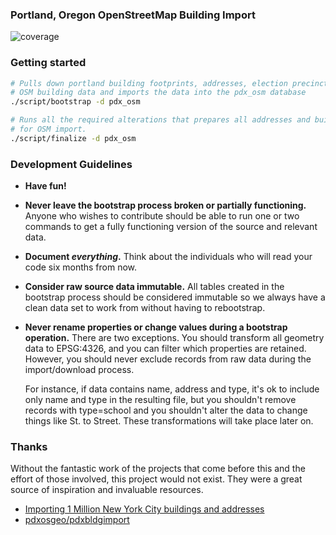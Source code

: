 ### Portland, Oregon OpenStreetMap Building Import

![coverage](https://cloud.githubusercontent.com/assets/25/4600812/150fcace-50de-11e4-9703-2f3c0f0926c5.png)

### Getting started

``` bash
# Pulls down portland building footprints, addresses, election precincts and existing
# OSM building data and imports the data into the pdx_osm database
./script/bootstrap -d pdx_osm

# Runs all the required alterations that prepares all addresses and buildings
# for OSM import.  
./script/finalize -d pdx_osm

```

### Development Guidelines
* **Have fun!**  
* **Never leave the bootstrap process broken or partially functioning.**  Anyone who
  wishes to contribute should be able to run one or two commands to get a fully
  functioning version of the source and relevant data.  
* **Document *everything*.**  Think about the individuals who will read your
  code six months from now.
* **Consider raw source data immutable.** All tables
  created in the bootstrap process should be considered immutable so we always have
  a clean data set to work from without having to rebootstrap.  
* **Never rename properties or change values during a bootstrap operation.**  There are two
  exceptions.  You should transform all geometry data to EPSG:4326, and you can
  filter which properties are retained.  However, you should never exclude
  records from raw data during the import/download process.

  For instance, if data contains name, address and type, it's ok to include only
  name and type in the resulting file, but you shouldn't remove records with type=school
  and you shouldn't alter the data to change things like St. to Street. These transformations
  will take place later on.

### Thanks

Without the fantastic work of the projects that come before this and the effort of
those involved, this project would not exist.  They were a great source of inspiration
and invaluable resources.

* [Importing 1 Million New York City buildings and addresses](http://www.openstreetmap.org/user/lxbarth/diary/23588)
* [pdxosgeo/pdxbldgimport](https://github.com/pdxosgeo/pdxbldgimport)
